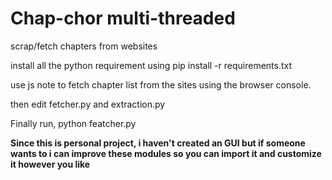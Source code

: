 # Chap-chor multi-threaded
scrap/fetch chapters from websites 

install all the python requirement using pip install -r requirements.txt

use js note to fetch chapter list from the sites using the browser console.

then edit fetcher.py and extraction.py 

Finally run,
python featcher.py



**Since this is personal project, i haven't created an GUI but if someone wants to i can improve these modules so you can import it and customize it however you like**
